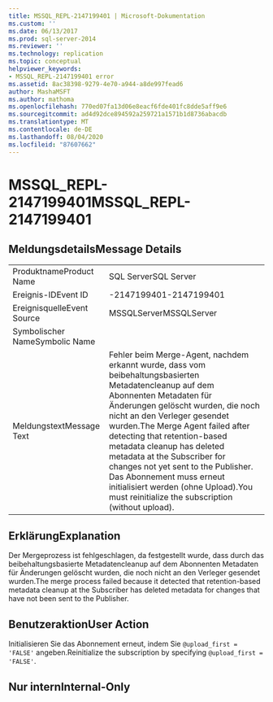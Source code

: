 ```yaml
---
title: MSSQL_REPL-2147199401 | Microsoft-Dokumentation
ms.custom: ''
ms.date: 06/13/2017
ms.prod: sql-server-2014
ms.reviewer: ''
ms.technology: replication
ms.topic: conceptual
helpviewer_keywords:
- MSSQL_REPL-2147199401 error
ms.assetid: 8ac38398-9279-4e70-a944-a8de997fead6
author: MashaMSFT
ms.author: mathoma
ms.openlocfilehash: 770ed07fa13d06e8eacf6fde401fc8dde5aff9e6
ms.sourcegitcommit: ad4d92dce894592a259721a1571b1d8736abacdb
ms.translationtype: MT
ms.contentlocale: de-DE
ms.lasthandoff: 08/04/2020
ms.locfileid: "87607662"
---
```

# <a name="mssql_repl-2147199401"></a><span data-ttu-id="21dfc-102">MSSQL_REPL-2147199401</span><span class="sxs-lookup"><span data-stu-id="21dfc-102">MSSQL_REPL-2147199401</span></span>
    
## <a name="message-details"></a><span data-ttu-id="21dfc-103">Meldungsdetails</span><span class="sxs-lookup"><span data-stu-id="21dfc-103">Message Details</span></span>  
  
|||  
|-|-|  
|<span data-ttu-id="21dfc-104">Produktname</span><span class="sxs-lookup"><span data-stu-id="21dfc-104">Product Name</span></span>|<span data-ttu-id="21dfc-105">SQL Server</span><span class="sxs-lookup"><span data-stu-id="21dfc-105">SQL Server</span></span>|  
|<span data-ttu-id="21dfc-106">Ereignis-ID</span><span class="sxs-lookup"><span data-stu-id="21dfc-106">Event ID</span></span>|<span data-ttu-id="21dfc-107">-2147199401</span><span class="sxs-lookup"><span data-stu-id="21dfc-107">-2147199401</span></span>|  
|<span data-ttu-id="21dfc-108">Ereignisquelle</span><span class="sxs-lookup"><span data-stu-id="21dfc-108">Event Source</span></span>|<span data-ttu-id="21dfc-109">MSSQLServer</span><span class="sxs-lookup"><span data-stu-id="21dfc-109">MSSQLServer</span></span>|  
|<span data-ttu-id="21dfc-110">Symbolischer Name</span><span class="sxs-lookup"><span data-stu-id="21dfc-110">Symbolic Name</span></span>||  
|<span data-ttu-id="21dfc-111">Meldungstext</span><span class="sxs-lookup"><span data-stu-id="21dfc-111">Message Text</span></span>|<span data-ttu-id="21dfc-112">Fehler beim Merge-Agent, nachdem erkannt wurde, dass vom beibehaltungsbasierten Metadatencleanup auf dem Abonnenten Metadaten für Änderungen gelöscht wurden, die noch nicht an den Verleger gesendet wurden.</span><span class="sxs-lookup"><span data-stu-id="21dfc-112">The Merge Agent failed after detecting that retention-based metadata cleanup has deleted metadata at the Subscriber for changes not yet sent to the Publisher.</span></span> <span data-ttu-id="21dfc-113">Das Abonnement muss erneut initialisiert werden (ohne Upload).</span><span class="sxs-lookup"><span data-stu-id="21dfc-113">You must reinitialize the subscription (without upload).</span></span>|  
  
## <a name="explanation"></a><span data-ttu-id="21dfc-114">Erklärung</span><span class="sxs-lookup"><span data-stu-id="21dfc-114">Explanation</span></span>  
 <span data-ttu-id="21dfc-115">Der Mergeprozess ist fehlgeschlagen, da festgestellt wurde, dass durch das beibehaltungsbasierte Metadatencleanup auf dem Abonnenten Metadaten für Änderungen gelöscht wurden, die noch nicht an den Verleger gesendet wurden.</span><span class="sxs-lookup"><span data-stu-id="21dfc-115">The merge process failed because it detected that retention-based metadata cleanup at the Subscriber has deleted metadata for changes that have not been sent to the Publisher.</span></span>  
  
## <a name="user-action"></a><span data-ttu-id="21dfc-116">Benutzeraktion</span><span class="sxs-lookup"><span data-stu-id="21dfc-116">User Action</span></span>  
 <span data-ttu-id="21dfc-117">Initialisieren Sie das Abonnement erneut, indem Sie `@upload_first = 'FALSE'` angeben.</span><span class="sxs-lookup"><span data-stu-id="21dfc-117">Reinitialize the subscription by specifying `@upload_first = 'FALSE'`.</span></span>  
  
## <a name="internal-only"></a><span data-ttu-id="21dfc-118">Nur intern</span><span class="sxs-lookup"><span data-stu-id="21dfc-118">Internal-Only</span></span>  
  
